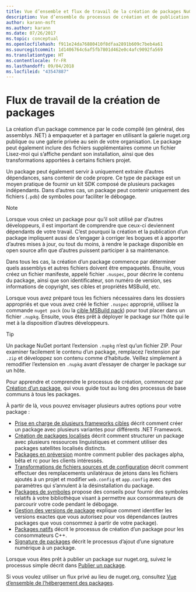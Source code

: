 ```yaml
---
title: Vue d’ensemble et flux de travail de la création de packages NuGet
description: Vue d’ensemble du processus de création et de publication d’un package NuGet, avec des liens vers d’autres parties particulières du processus.
author: karann-msft
ms.author: karann
ms.date: 07/26/2017
ms.topic: conceptual
ms.openlocfilehash: f911e24da76880410f8dfaa2891b609c7beb4a61
ms.sourcegitcommit: 1d1406764c6af5fb7801d462e0c4afc9092fa569
ms.translationtype: HT
ms.contentlocale: fr-FR
ms.lasthandoff: 09/04/2018
ms.locfileid: "43547887"
---
```

# <a name="package-creation-workflow"></a>Flux de travail de la création de packages

La création d’un package commence par le code compilé (en général, des assemblys .NET) à empaqueter et à partager en utilisant la galerie nuget.org publique ou une galerie privée au sein de votre organisation. Le package peut également inclure des fichiers supplémentaires comme un fichier Lisez-moi qui s’affiche pendant son installation, ainsi que des transformations apportées à certains fichiers projet.

Un package peut également servir à uniquement extraire d’autres dépendances, sans contenir de code propre. Ce type de package est un moyen pratique de fournir un kit SDK composé de plusieurs packages indépendants. Dans d’autres cas, un package peut contenir uniquement des fichiers (`.pdb`) de symboles pour faciliter le débogage.

> [!Note]
> Lorsque vous créez un package pour qu’il soit utilisé par d’autres développeurs, il est important de comprendre que ceux-ci deviennent dépendants de votre travail. C’est pourquoi la création et la publication d’un package impliquent aussi de s’engager à corriger les bogues et à apporter d’autres mises à jour, ou tout du moins, à rendre le package disponible en open source afin que d’autres puissent participer à sa maintenance.

Dans tous les cas, la création d’un package commence par déterminer quels assemblys et autres fichiers doivent être empaquetés. Ensuite, vous créez un fichier manifeste, appelé fichier `.nuspec`, pour décrire le contenu du package, ainsi que son identificateur, son numéro de version, ses informations de copyright, ses cibles et propriétés MSBuild, etc.

Lorsque vous avez préparé tous les fichiers nécessaires dans les dossiers appropriés et que vous avez créé le fichier `.nuspec` approprié, utilisez la commande `nuget pack` (ou la [cible MSBuild pack](../reference/msbuild-targets.md)) pour tout placer dans un fichier `.nupkg`. Ensuite, vous êtes prêt à déployer le package sur l’hôte qui le met à la disposition d’autres développeurs.

> [!Tip]
> Un package NuGet portant l’extension `.nupkg` n’est qu’un fichier ZIP. Pour examiner facilement le contenu d’un package, remplacez l’extension par `.zip` et développez son contenu comme d’habitude. Veillez simplement à remodifier l’extension en `.nupkg` avant d’essayer de charger le package sur un hôte.

Pour apprendre et comprendre le processus de création, commencez par [Création d’un package](../create-packages/creating-a-package.md), qui vous guide tout au long des processus de base communs à tous les packages.

À partir de là, vous pouvez envisager plusieurs autres options pour votre package :

- [Prise en charge de plusieurs frameworks cibles](../create-packages/supporting-multiple-target-frameworks.md) décrit comment créer un package avec plusieurs variantes pour différents .NET Framework.
- [Création de packages localisés](../create-packages/creating-localized-packages.md) décrit comment structurer un package avec plusieurs ressources linguistiques et comment utiliser des packages satellites localisés distincts.
- [Packages en préversion](../create-packages/prerelease-packages.md) montre comment publier des packages alpha, bêta et rc pour les clients intéressés.
- [Transformations de fichiers sources et de configuration](../create-packages/source-and-config-file-transformations.md) décrit comment effectuer des remplacements unilatéraux de jetons dans les fichiers ajoutés à un projet et modifier `web.config` et `app.config` avec des paramètres qui s’annulent à la désinstallation du package.
- [Packages de symboles](../create-packages/symbol-packages.md) propose des conseils pour fournir des symboles relatifs à votre bibliothèque visant à permettre aux consommateurs de parcourir votre code pendant le débogage.
- [Gestion des versions de package](../reference/package-versioning.md) explique comment identifier les versions exactes que vous autorisez pour vos dépendances (autres packages que vous consommez à partir de votre package).
- [Packages natifs](../create-packages/native-packages.md) décrit le processus de création d’un package pour les consommateurs C++.
- [Signature de packages](../create-packages/sign-a-package.md) décrit le processus d’ajout d’une signature numérique à un package.

Lorsque vous êtes prêt à publier un package sur nuget.org, suivez le processus simple décrit dans [Publier un package](../create-packages/publish-a-package.md).

Si vous voulez utiliser un flux privé au lieu de nuget.org, consultez [Vue d’ensemble de l’hébergement des packages](../hosting-packages/overview.md).
